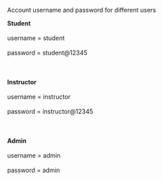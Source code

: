 Account username and password for different users

**Student**
<br></br>
username = student
<br></br>
password = student@12345
<br></br>
<br></br>
**Instructor**
<br></br>
username = instructor
<br></br>
password = instructor@12345
<br></br>
<br></br>
**Admin**
<br></br>
username = admin
<br></br>
password = admin

